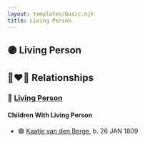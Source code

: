 ```yaml
---
layout: templates/basic.njk
title: Living Person
---
```

## 🟣 Living Person


## 👩‍❤️‍👨 Relationships

### 🔵 [Living Person](/people/7/78829556)

#### Children With Living Person
* 🟣 [Kaatje van den Berge](/people/3/32271874), b. 26 JAN 1809